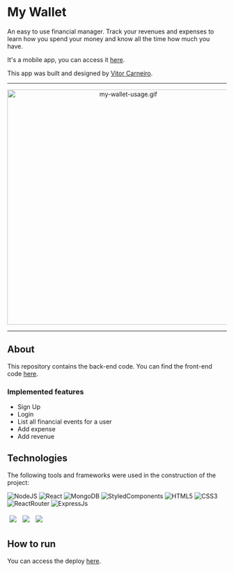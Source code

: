 # My Wallet

An easy to use financial manager. Track your revenues and expenses to learn how you spend your money and know all the time how much you have.

It's a mobile app, you can access it [here](https://mywallet-vitorcarneiro.vercel.app/).

This app was built and designed by [Vitor Carneiro](https://github.com/vitorcarneiro).

<hr />

<p align="center">
  <img src="./my-wallet-usage.gif" alt="my-wallet-usage.gif" height="540" />
</p>

<hr />

## About

This repository contains the back-end code. You can find the front-end code [here](https://github.com/vitorcarneiro/ecommerce-vgd-frontend).

### Implemented features

- Sign Up
- Login
- List all financial events for a user
- Add expense
- Add revenue

## Technologies
The following tools and frameworks were used in the construction of the project:<br>

![NodeJS](https://img.shields.io/badge/node.js-6DA55F?style=for-the-badge&logo=node.js&logoColor=white) 
![React](https://img.shields.io/badge/react-%2320232a.svg?style=for-the-badge&logo=react&logoColor=%2361DAFB)
![MongoDB](https://img.shields.io/badge/MongoDB-%234ea94b.svg?style=for-the-badge&logo=mongodb&logoColor=white)
![StyledComponents](https://img.shields.io/badge/styled--components-DB7093?style=for-the-badge&logo=styled-components&logoColor=white)
![HTML5](https://img.shields.io/badge/HTML5-E34F26?style=for-the-badge&logo=html5&logoColor=white)
![CSS3](https://img.shields.io/badge/CSS3-1572B6?style=for-the-badge&logo=css3&logoColor=white)
![ReactRouter](https://img.shields.io/badge/React_Router-CA4245?style=for-the-badge&logo=react-router&logoColor=white)
![ExpressJs](https://img.shields.io/badge/Express.js-000000?style=for-the-badge&logo=express&logoColor=white)

<p>
  <img style='margin: 5px;' src='https://img.shields.io/badge/full-stack%20-%2320232a.svg?&style=flat&color=informational'> 
  <img style='margin: 5px;' src='https://img.shields.io/badge/cors%20-%2320232a.svg?&style=flat&color=informational'>
  <img style='margin: 5px;' src='https://img.shields.io/badge/joi%20-%2320232a.svg?&style=flat&color=informational'>
</p>

## How to run

You can access the deploy [here](https://mywallet-vitorcarneiro.vercel.app/).